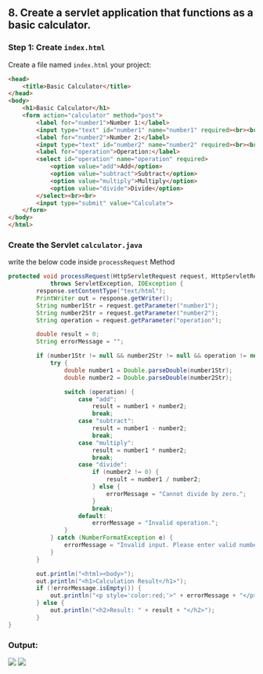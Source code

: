 ## 8. Create a servlet application that functions as a basic calculator.

### Step 1: Create `index.html`
Create a file named `index.html` your project:
```html
<head>
    <title>Basic Calculator</title>
</head>
<body>
    <h1>Basic Calculator</h1>
    <form action="calculator" method="post">
        <label for="number1">Number 1:</label>
        <input type="text" id="number1" name="number1" required><br><br>
        <label for="number2">Number 2:</label>
        <input type="text" id="number2" name="number2" required><br><br>
        <label for="operation">Operation:</label>
        <select id="operation" name="operation" required>
            <option value="add">Add</option>
            <option value="subtract">Subtract</option>
            <option value="multiply">Multiply</option>
            <option value="divide">Divide</option>
        </select><br><br>
        <input type="submit" value="Calculate">
    </form>
</body>
</html>
```

### Create the Servlet `calculator.java`
write the below code inside `processRequest` Method

```java
protected void processRequest(HttpServletRequest request, HttpServletResponse response)
            throws ServletException, IOException {
        response.setContentType("text/html");
        PrintWriter out = response.getWriter();
        String number1Str = request.getParameter("number1");
        String number2Str = request.getParameter("number2");
        String operation = request.getParameter("operation");

        double result = 0;
        String errorMessage = "";

        if (number1Str != null && number2Str != null && operation != null) {
            try {
                double number1 = Double.parseDouble(number1Str);
                double number2 = Double.parseDouble(number2Str);

                switch (operation) {
                    case "add":
                        result = number1 + number2;
                        break;
                    case "subtract":
                        result = number1 - number2;
                        break;
                    case "multiply":
                        result = number1 * number2;
                        break;
                    case "divide":
                        if (number2 != 0) {
                            result = number1 / number2;
                        } else {
                            errorMessage = "Cannot divide by zero.";
                        }
                        break;
                    default:
                        errorMessage = "Invalid operation.";
                }
            } catch (NumberFormatException e) {
                errorMessage = "Invalid input. Please enter valid numbers.";
            }
        }

        out.println("<html><body>");
        out.println("<h1>Calculation Result</h1>");
        if (!errorMessage.isEmpty()) {
            out.println("<p style='color:red;'>" + errorMessage + "</p>");
        } else {
            out.println("<h2>Result: " + result + "</h2>");
        }
}
```
### Output:
<img src = "https://github.com/user-attachments/assets/6bc6da0e-8b9f-410c-865c-fc41045ee4da" heigth="280" width="auto">
<img src = "https://github.com/user-attachments/assets/46f33cf3-76cf-47ff-b6ab-8f9f76b84645" heigth="280" width="auto">


